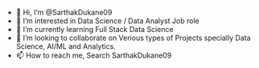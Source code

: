 - 👋 Hi, I’m @SarthakDukane09
- 👀 I’m interested in Data Science / Data Analyst Job role
- 🌱 I’m currently learning Full Stack Data Science
- 💞️ I’m looking to collaborate on Verious types of Projects specially Data Science, AI/ML and Analytics. 
- 📫 How to reach me, Search SarthakDukane09

<!---
SarthakDukane09/SarthakDukane09 is a ✨ special ✨ repository because its `README.md` (this file) appears on your GitHub profile.
You can click the Preview link to take a look at your changes.
--->
